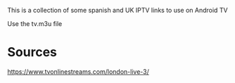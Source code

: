 This is a collection of some spanish and UK IPTV links to use on Android TV

Use the tv.m3u file

# Sources

https://www.tvonlinestreams.com/london-live-3/